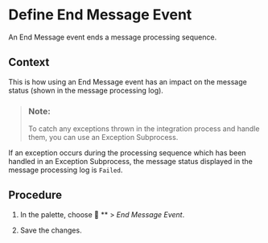 <!-- loio4774b5f6f30745d78ba2d7d0ceece516 -->

<link rel="stylesheet" type="text/css" href="../css/sap-icons.css"/>

# Define End Message Event

An End Message event ends a message processing sequence.



## Context

This is how using an End Message event has an impact on the message status \(shown in the message processing log\).

> ### Note:  
> To catch any exceptions thrown in the integration process and handle them, you can use an Exception Subprocess.

If an exception occurs during the processing sequence which has been handled in an Exception Subprocess, the message status displayed in the message processing log is `Failed`.



<a name="loio4774b5f6f30745d78ba2d7d0ceece516__steps_k1p_xct_2z"/>

## Procedure

1.  In the palette, choose <span class="SAP-icons"></span> ** \> *End Message Event*.

2.  Save the changes.


